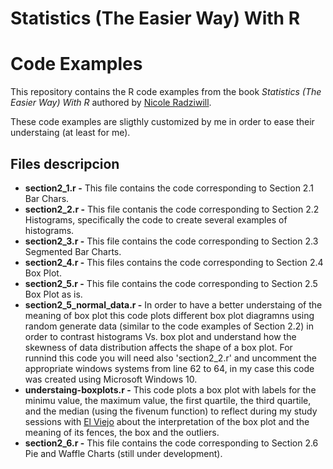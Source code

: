 # Statistics (The Easier Way) With R
# Code Examples

This repository contains the R code examples from the book *Statistics (The Easier Way) With R* authored by [Nicole Radziwill](http://nicoleradziwill.com/).

These code examples are sligthly customized by me in order to ease their understaing (at least for me).

## Files descripcion

* **section2_1.r -** This file contains the code corresponding to Section 2.1 Bar Chars.
* **section2_2.r -** This file contanis the code corresponding to Section 2.2 Histograms, specifically the code to create several examples of histograms.
* **section2_3.r -** This file contains the code corresponding to Section 2.3 Segmented Bar Charts.
* **section2_4.r -** This files contains the code corresponding to Section 2.4 Box Plot.
* **section2_5.r -** This file contains the code corresponding to Section 2.5 Box Plot as is.
* **section2_5_normal_data.r -** In order to have a better understaing of the meaning of box plot this code plots different box plot diagramns using random generate data (similar to the code examples of Section 2.2) in order to contrast histograms Vs. box plot and understand how the skewness of data distribution affects the shape of a box plot. For runnind this code you will need also 'section2_2.r' and uncomment the appropriate windows systems from line 62 to 64, in my case this code was created using Microsoft Windows 10.
* **understaing-boxplots.r -** This code plots a box plot with labels for the minimu value, the maximum value, the first quartile, the third quartile, and the median (using the fivenum function) to reflect during my study sessions with [El Viejo](https://github.com/elviejo79) about the interpretation of the box plot and the meaning of its fences, the box and the outliers.
* **section2_6.r -** This file contains the code corresponding to Section 2.6 Pie and Waffle Charts (still under development).